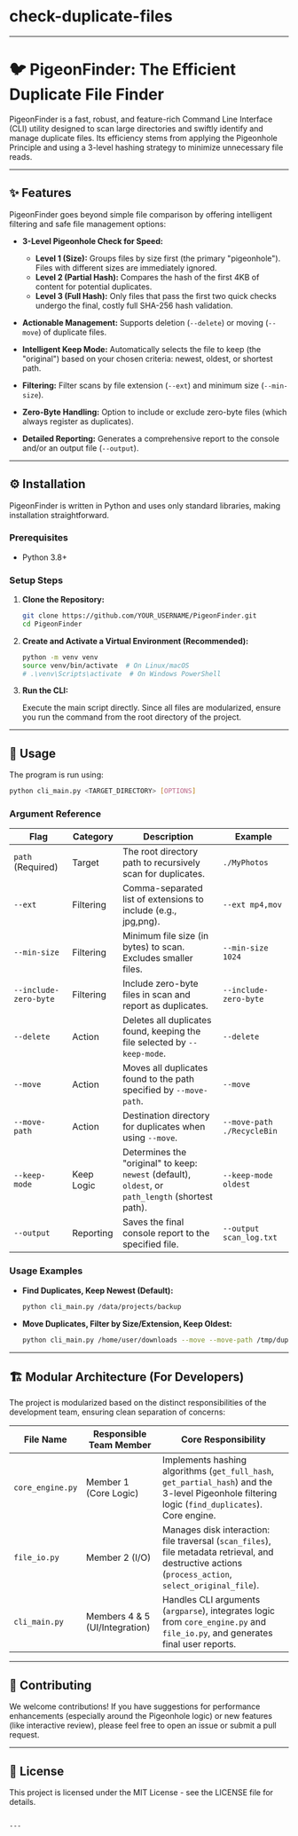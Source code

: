 # check-duplicate-files

---

# 🐦 PigeonFinder: The Efficient Duplicate File Finder

PigeonFinder is a fast, robust, and feature-rich Command Line Interface (CLI) utility designed to scan large directories and swiftly identify and manage duplicate files. Its efficiency stems from applying the Pigeonhole Principle and using a 3-level hashing strategy to minimize unnecessary file reads.

---

## ✨ Features

PigeonFinder goes beyond simple file comparison by offering intelligent filtering and safe file management options:

- **3-Level Pigeonhole Check for Speed:**
  - **Level 1 (Size):** Groups files by size first (the primary "pigeonhole"). Files with different sizes are immediately ignored.
  - **Level 2 (Partial Hash):** Compares the hash of the first 4KB of content for potential duplicates.
  - **Level 3 (Full Hash):** Only files that pass the first two quick checks undergo the final, costly full SHA-256 hash validation.

- **Actionable Management:** Supports deletion (`--delete`) or moving (`--move`) of duplicate files.
- **Intelligent Keep Mode:** Automatically selects the file to keep (the "original") based on your chosen criteria: newest, oldest, or shortest path.
- **Filtering:** Filter scans by file extension (`--ext`) and minimum size (`--min-size`).
- **Zero-Byte Handling:** Option to include or exclude zero-byte files (which always register as duplicates).
- **Detailed Reporting:** Generates a comprehensive report to the console and/or an output file (`--output`).

---

## ⚙️ Installation

PigeonFinder is written in Python and uses only standard libraries, making installation straightforward.

### Prerequisites

- Python 3.8+

### Setup Steps

1. **Clone the Repository:**

    ```bash
    git clone https://github.com/YOUR_USERNAME/PigeonFinder.git
    cd PigeonFinder
    ```

2. **Create and Activate a Virtual Environment (Recommended):**

    ```bash
    python -m venv venv
    source venv/bin/activate  # On Linux/macOS
    # .\venv\Scripts\activate  # On Windows PowerShell
    ```

3. **Run the CLI:**

    Execute the main script directly. Since all files are modularized, ensure you run the command from the root directory of the project.

---

## 🚀 Usage

The program is run using:

```bash
python cli_main.py <TARGET_DIRECTORY> [OPTIONS]
````

### Argument Reference

| Flag                  | Category   | Description                                                                                        | Example                    |
| --------------------- | ---------- | -------------------------------------------------------------------------------------------------- | -------------------------- |
| `path` (Required)     | Target     | The root directory path to recursively scan for duplicates.                                        | `./MyPhotos`               |
| `--ext`               | Filtering  | Comma-separated list of extensions to include (e.g., jpg,png).                                     | `--ext mp4,mov`            |
| `--min-size`          | Filtering  | Minimum file size (in bytes) to scan. Excludes smaller files.                                      | `--min-size 1024`          |
| `--include-zero-byte` | Filtering  | Include zero-byte files in scan and report as duplicates.                                          | `--include-zero-byte`      |
| `--delete`            | Action     | Deletes all duplicates found, keeping the file selected by `--keep-mode`.                          | `--delete`                 |
| `--move`              | Action     | Moves all duplicates found to the path specified by `--move-path`.                                 | `--move`                   |
| `--move-path`         | Action     | Destination directory for duplicates when using `--move`.                                          | `--move-path ./RecycleBin` |
| `--keep-mode`         | Keep Logic | Determines the "original" to keep: `newest` (default), `oldest`, or `path_length` (shortest path). | `--keep-mode oldest`       |
| `--output`            | Reporting  | Saves the final console report to the specified file.                                              | `--output scan_log.txt`    |

### Usage Examples

* **Find Duplicates, Keep Newest (Default):**

  ```bash
  python cli_main.py /data/projects/backup
  ```

* **Move Duplicates, Filter by Size/Extension, Keep Oldest:**

  ```bash
  python cli_main.py /home/user/downloads --move --move-path /tmp/duplicates --ext mp4,avi --min-size 5000000 --keep-mode oldest
  ```

---

## 🏗️ Modular Architecture (For Developers)

The project is modularized based on the distinct responsibilities of the development team, ensuring clean separation of concerns:

| File Name        | Responsible Team Member        | Core Responsibility                                                                                                                                   |
| ---------------- | ------------------------------ | ----------------------------------------------------------------------------------------------------------------------------------------------------- |
| `core_engine.py` | Member 1 (Core Logic)          | Implements hashing algorithms (`get_full_hash`, `get_partial_hash`) and the 3-level Pigeonhole filtering logic (`find_duplicates`). Core engine.      |
| `file_io.py`     | Member 2 (I/O)                 | Manages disk interaction: file traversal (`scan_files`), file metadata retrieval, and destructive actions (`process_action`, `select_original_file`). |
| `cli_main.py`    | Members 4 & 5 (UI/Integration) | Handles CLI arguments (`argparse`), integrates logic from `core_engine.py` and `file_io.py`, and generates final user reports.                        |

---

## 🤝 Contributing

We welcome contributions! If you have suggestions for performance enhancements (especially around the Pigeonhole logic) or new features (like interactive review), please feel free to open an issue or submit a pull request.

---

## 📝 License

This project is licensed under the MIT License - see the LICENSE file for details.

```

---

